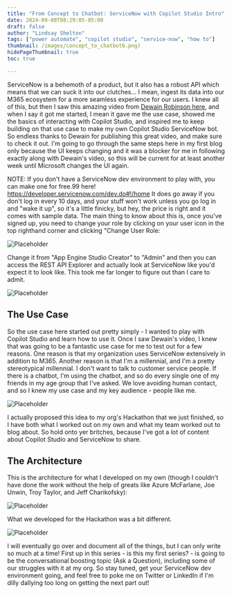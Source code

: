 ```yaml
---
title: "From Concept to Chatbot: ServiceNow with Copilot Studio Intro"
date: 2024-09-08T08:29:05-05:00
draft: false
author: "Lindsay Shelton"
tags: ["power automate", "copilot studio", "service-now", "how to"]
thumbnail: /images/concept_to_chatbot6.png)
hidePageThumbnail: true
toc: true

---
```


ServiceNow is a behemoth of a product, but it also has a robust API which means that we can suck it into our clutches... I mean, ingest its data into our M365 ecosystem for a more seamless experience for our users.  I knew all of this, but then I saw this amazing video from <a href="https://www.youtube.com/watch?v=xRsoHOq4oKA">Dewain Robinson here</a>, and when I say it got me started, I mean it gave me the use case, showed me the basics of interacting with Copilot Studio, and inspired me to keep building on that use case to make my own Copilot Studio ServiceNow bot.  So endless thanks to Dewain for publishing this great video, and make sure to check it out.  I'm going to go through the same steps here in my first blog only because the UI keeps changing and it was a blocker for me in following exactly along with Dewain's video, so this will be current for at least another week until Microsoft changes the UI again.

NOTE: If you don't have a ServiceNow dev environment to play with, you can make one for free.99 here!  https://developer.servicenow.com/dev.do#!/home  It does go away if you don't log in every 10 days, and your stuff won't work unless you go log in and "wake it up", so it's a little finicky, but hey, the price is right and it comes with sample data.  The main thing to know about this is, once you've signed up, you need to change your role by clicking on your user icon in the top righthand corner and clicking "Change User Role:

![Placeholder](/images/content_to_chatbot1.png)

Change it from "App Engine Studio Creator" to "Admin" and then you can access the REST API Explorer and actually look at ServiceNow like you'd expect it to look like.  This took me far longer to figure out than I care to admit.

![Placeholder](/images/concept_to_chatbot2.png)

## The Use Case

So the use case here started out pretty simply - I wanted to play with Copilot Studio and learn how to use it.  Once I saw Dewain's video, I knew that was going to be a fantastic use case for me to test out for a few reasons.  One reason is that my organization uses ServiceNow extensively in addition to M365.  Another reason is that I'm a millennial, and I'm a pretty stereotypical millennial.  I don't want to talk to customer service people.  If there is a chatbot, I'm using the chatbot, and so do every single one of my friends in my age group that I've asked.  We love avoiding human contact, and so I knew my use case and my key audience - people like me.

![Placeholder](/images/concept_to_chatbot3.png)

I actually proposed this idea to my org's Hackathon that we just finished, so I have both what I worked out on my own and what my team worked out to blog about.  So hold onto yer britches, because I've got a lot of content about Copilot Studio and ServiceNow to share.

## The Architecture

This is the architecture for what I developed on my own (though I couldn't have done the work without the help of greats like Azure McFarlane, Joe Unwin, Troy Taylor, and Jeff Charikofsky):

![Placeholder](/images/concept_to_chatbot4.png)

What we developed for the Hackathon was a bit different.

![Placeholder](/images/concept_to_chatbott5.png)

I will eventually go over and document all of the things, but I can only write so much at a time!  First up in this series - is this my first series? - is going to be the conversational boosting topic (Ask a Question), including some of our struggles with it at my org.  So stay tuned, get your ServiceNow dev environment going, and feel free to poke me on Twitter or LinkedIn if I'm dilly dallying too long on getting the next part out!

<!-- Google tag (gtag.js) -->
<script async src="https://www.googletagmanager.com/gtag/js?id=G-CN3PDT3T20"></script>
<script>
  window.dataLayer = window.dataLayer || [];
  function gtag(){dataLayer.push(arguments);}
  gtag('js', new Date());

  gtag('config', 'G-CN3PDT3T20');
</script>